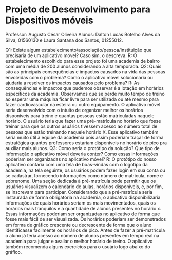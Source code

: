 # Projeto de Desenvolvimento para Dispositivos móveis

Professor: Augusto César Oliveira 
Alunos: Dalton Lucas Botelho Alves da Silva, 01560130 e Laura Santana dos Santos, 01255012. 

Q1: Existe algum estabelecimento/associação/pessoa/instituição que precisaria de um aplicativo móvel? Caso sim, o descreva.
R: O estabelecimento escolhido para esse projeto foi uma academia de bairro com uma média de 200 alunos considerando a alta temporada. 
Q2: Quais são as principais consequências e impactos causados na vida das pessoas envolvidas com o problema? Como o aplicativo móvel solucionaria ou ajudaria a resolver os impactos causados pelo problema?
R: As consequências e impactos que pudemos observar é a lotação em horários específicos da academia. Observamos que se perde muito tempo de treino ao esperar uma máquina ficar livre para ser utilizada ou até mesmo para fazer cardiovascular na esteira ou outro equipamento. O aplicativo móvel seria desenvolvido com o intuito de organizar melhor os horários disponíveis para treino e quantas pessoas estão matriculadas naquele horário. O usuário teria que fazer uma pré-matrícula no horário que fosse treinar para que os outros usuários tivessem acesso ao número total de pessoas que estão treinando naquele horário X. Esse aplicativo também seria muito útil à equipe da academia pois assim poderiam traçar de forma estratégica quantos professores estariam disponíveis no horário de pico pra auxiliar mais alunos. 
Q3: Como seria o protótipo da solução? Que tipo de informação o aplicativo móvel deveria conter? Como essas informações poderiam ser organizadas no aplicativo móvel?
R: O protótipo do nosso aplicativo contaria com uma tela de boas-vindas com o logotipo da academia, na tela seguinte, os usuários podem fazer login em sua conta ou se cadastrar, fornecendo informações como número de matricula, nome e sobrenome. Uma seção dedicada à pré-matrícula pode permitir que os usuários visualizem o calendário de aulas, horários disponíveis, e, por fim, se inscrevam para participar. Considerando que a pré-matrícula seria instaurada de forma obrigatória na academia, o aplicativo disponibilizaria informações de quais horários seriam os mais movimentados, quais os horários mais tranquilos e a quantidade de alunos presentes no horário x. Essas informações poderiam ser organizadas no aplicativo de forma que fosse mais fácil de ser visualizada. Os horários poderiam ser demonstrados em forma de gráfico crescente ou decrescente de forma que o aluno identificasse facilmente os horários de pico. Antes de fazer a pré-matrícula o aluno já teria acesso ao número de alunos presentes em tempo real na academia para julgar e avaliar o melhor horário de treino.  O aplicativo também recomenda alguns exercícios para o usuário logo abaixo do gráfico.
